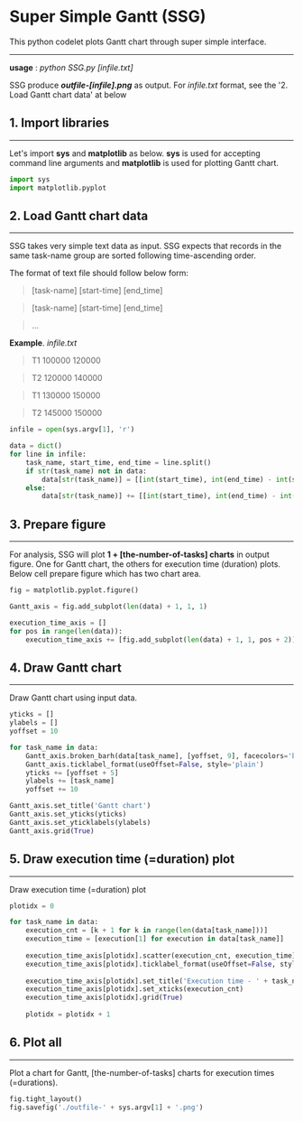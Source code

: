 
# Super Simple Gantt (SSG)

This python codelet plots Gantt chart through super simple interface.

- - -

**usage** : *python SSG.py \[infile.txt\]*

SSG produce ***outfile-[infile].png*** as output. For *infile.txt* format, see the '2. Load Gantt chart data' at below

## 1. Import libraries
- - -
Let's import **sys** and **matplotlib** as below. **sys** is used for accepting command line arguments and **matplotlib** is used for plotting Gantt chart.


```python
import sys
import matplotlib.pyplot
```

## 2. Load Gantt chart data
- - -
SSG takes very simple text data as input. SSG expects that records in the same task-name group are sorted following time-ascending order.

The format of text file should follow below form:

> \[task-name\] \[start-time\] \[end_time\]

> \[task-name\] \[start-time\] \[end_time\]

> ...

**Example**. *infile.txt*

> T1 100000 120000

> T2 120000 140000

> T1 130000 150000

> T2 145000 150000


```python
infile = open(sys.argv[1], 'r')

data = dict()
for line in infile:
    task_name, start_time, end_time = line.split()
    if str(task_name) not in data:
        data[str(task_name)] = [[int(start_time), int(end_time) - int(start_time)]]
    else:
        data[str(task_name)] += [[int(start_time), int(end_time) - int(start_time)]]
```

## 3. Prepare figure
- - -
For analysis, SSG will plot **1 + [the-number-of-tasks] charts** in output figure.
One for Gantt chart, the others for execution time (duration) plots.
Below cell prepare figure which has two chart area.


```python
fig = matplotlib.pyplot.figure()

Gantt_axis = fig.add_subplot(len(data) + 1, 1, 1)

execution_time_axis = []
for pos in range(len(data)):
    execution_time_axis += [fig.add_subplot(len(data) + 1, 1, pos + 2)]
```

## 4. Draw Gantt chart
- - -
Draw Gantt chart using input data.


```python
yticks = []
ylabels = []
yoffset = 10

for task_name in data:
    Gantt_axis.broken_barh(data[task_name], [yoffset, 9], facecolors='blue')
    Gantt_axis.ticklabel_format(useOffset=False, style='plain')
    yticks += [yoffset + 5]
    ylabels += [task_name]
    yoffset += 10

Gantt_axis.set_title('Gantt chart')
Gantt_axis.set_yticks(yticks)
Gantt_axis.set_yticklabels(ylabels)
Gantt_axis.grid(True)
```

## 5. Draw execution time (=duration) plot
- - -
Draw execution time (=duration) plot


```python
plotidx = 0

for task_name in data:
    execution_cnt = [k + 1 for k in range(len(data[task_name]))]
    execution_time = [execution[1] for execution in data[task_name]]
    
    execution_time_axis[plotidx].scatter(execution_cnt, execution_time)
    execution_time_axis[plotidx].ticklabel_format(useOffset=False, style='plain')
        
    execution_time_axis[plotidx].set_title('Execution time - ' + task_name)
    execution_time_axis[plotidx].set_xticks(execution_cnt)
    execution_time_axis[plotidx].grid(True)
    
    plotidx = plotidx + 1
```

## 6. Plot all
- - -
Plot a chart for Gantt, [the-number-of-tasks] charts for execution times (=durations).


```python
fig.tight_layout()
fig.savefig('./outfile-' + sys.argv[1] + '.png')
```
